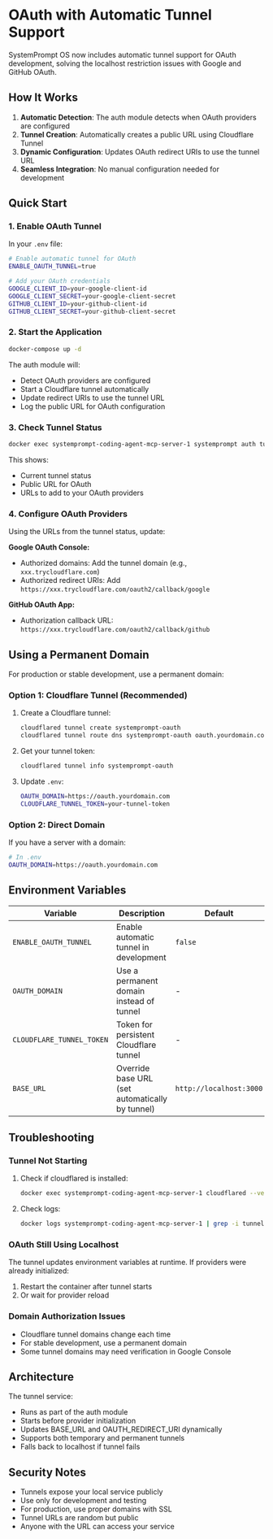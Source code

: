 # OAuth with Automatic Tunnel Support

SystemPrompt OS now includes automatic tunnel support for OAuth development, solving the localhost restriction issues with Google and GitHub OAuth.

## How It Works

1. **Automatic Detection**: The auth module detects when OAuth providers are configured
2. **Tunnel Creation**: Automatically creates a public URL using Cloudflare Tunnel
3. **Dynamic Configuration**: Updates OAuth redirect URIs to use the tunnel URL
4. **Seamless Integration**: No manual configuration needed for development

## Quick Start

### 1. Enable OAuth Tunnel

In your `.env` file:
```bash
# Enable automatic tunnel for OAuth
ENABLE_OAUTH_TUNNEL=true

# Add your OAuth credentials
GOOGLE_CLIENT_ID=your-google-client-id
GOOGLE_CLIENT_SECRET=your-google-client-secret
GITHUB_CLIENT_ID=your-github-client-id  
GITHUB_CLIENT_SECRET=your-github-client-secret
```

### 2. Start the Application

```bash
docker-compose up -d
```

The auth module will:
- Detect OAuth providers are configured
- Start a Cloudflare tunnel automatically
- Update redirect URIs to use the tunnel URL
- Log the public URL for OAuth configuration

### 3. Check Tunnel Status

```bash
docker exec systemprompt-coding-agent-mcp-server-1 systemprompt auth tunnel:status
```

This shows:
- Current tunnel status
- Public URL for OAuth
- URLs to add to your OAuth providers

### 4. Configure OAuth Providers

Using the URLs from the tunnel status, update:

**Google OAuth Console:**
- Authorized domains: Add the tunnel domain (e.g., `xxx.trycloudflare.com`)
- Authorized redirect URIs: Add `https://xxx.trycloudflare.com/oauth2/callback/google`

**GitHub OAuth App:**
- Authorization callback URL: `https://xxx.trycloudflare.com/oauth2/callback/github`

## Using a Permanent Domain

For production or stable development, use a permanent domain:

### Option 1: Cloudflare Tunnel (Recommended)

1. Create a Cloudflare tunnel:
   ```bash
   cloudflared tunnel create systemprompt-oauth
   cloudflared tunnel route dns systemprompt-oauth oauth.yourdomain.com
   ```

2. Get your tunnel token:
   ```bash
   cloudflared tunnel info systemprompt-oauth
   ```

3. Update `.env`:
   ```bash
   OAUTH_DOMAIN=https://oauth.yourdomain.com
   CLOUDFLARE_TUNNEL_TOKEN=your-tunnel-token
   ```

### Option 2: Direct Domain

If you have a server with a domain:

```bash
# In .env
OAUTH_DOMAIN=https://oauth.yourdomain.com
```

## Environment Variables

| Variable | Description | Default |
|----------|-------------|---------|
| `ENABLE_OAUTH_TUNNEL` | Enable automatic tunnel in development | `false` |
| `OAUTH_DOMAIN` | Use a permanent domain instead of tunnel | - |
| `CLOUDFLARE_TUNNEL_TOKEN` | Token for persistent Cloudflare tunnel | - |
| `BASE_URL` | Override base URL (set automatically by tunnel) | `http://localhost:3000` |

## Troubleshooting

### Tunnel Not Starting

1. Check if cloudflared is installed:
   ```bash
   docker exec systemprompt-coding-agent-mcp-server-1 cloudflared --version
   ```

2. Check logs:
   ```bash
   docker logs systemprompt-coding-agent-mcp-server-1 | grep -i tunnel
   ```

### OAuth Still Using Localhost

The tunnel updates environment variables at runtime. If providers were already initialized:

1. Restart the container after tunnel starts
2. Or wait for provider reload

### Domain Authorization Issues

- Cloudflare tunnel domains change each time
- For stable development, use a permanent domain
- Some tunnel domains may need verification in Google Console

## Architecture

The tunnel service:
- Runs as part of the auth module
- Starts before provider initialization  
- Updates BASE_URL and OAUTH_REDIRECT_URI dynamically
- Supports both temporary and permanent tunnels
- Falls back to localhost if tunnel fails

## Security Notes

- Tunnels expose your local service publicly
- Use only for development and testing
- For production, use proper domains with SSL
- Tunnel URLs are random but public
- Anyone with the URL can access your service